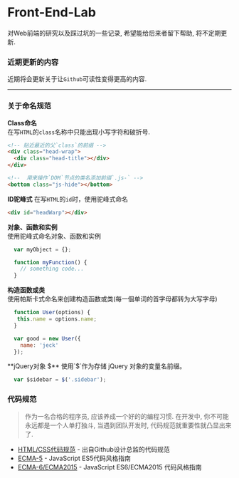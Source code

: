# Front-End-Lab

对Web前端的研究以及踩过坑的一些记录, 希望能给后来者留下帮助, 将不定期更新.

### 近期更新的内容
  近期将会更新关于让`Github`可读性变得更高的内容.

----

### 关于命名规范

**Class命名**  
在写`HTML`的`class`名称中只能出现小写字符和破折号.
``` html
<!-- 贴近最近的父`class`的前缀 -->
<div class="head-wrap">
  <div class="head-title"></div>
</div>

<!--  用来操作`DOM`节点的类名添加前缀`.js-` -->
<bottom class="js-hide"></bottom>
```

**ID驼峰式**
在写`HTML`的`id`时，使用驼峰式命名
``` html
<div id="headWarp"></div>
```

**对象、函数和实例**  
使用驼峰式命名对象、函数和实例
``` JavaScript
  var myObject = {};

  function myFunction() {
    // something code...
  }
```

**构造函数或类**  
使用帕斯卡式命名来创建构造函数或类(每一個单词的首字母都转为大写字母)
``` JavaScript
  function User(options) {
   this.name = options.name;
  }

  var good = new User({
    name: 'jeck'
  });
```

**jQuery对象 $**   
使用`$`作为存储 jQuery 对象的变量名前缀。
``` JavaScript
  var $sidebar = $('.sidebar');
```

### 代码规范
> 作为一名合格的程序员, 应该养成一个好的的编程习惯. 在开发中, 你不可能永远都是一个人单打独斗, 当遇到团队开发时, 代码规范就重要性就凸显出来了.

- [HTML/CSS代码规范](http://codeguide.bootcss.com) - 出自Github设计总监的代码规范  
- [ECMA-5](https://github.com/anran758/Front-End-Lab/Code-Guide/ECMA-5) - JavaScript ES5代码风格指南  
- [ECMA-6/ECMA2015](https://github.com/anran758/Front-End-Lab/Code-Guide/ECMA-6) - JavaScript ES6/ECMA2015 代码风格指南
